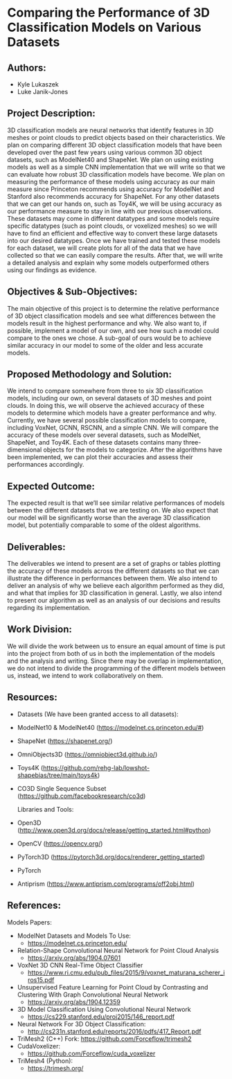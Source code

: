 # Comparing the Performance of 3D Classification Models on Various Datasets

## Authors:
- Kyle Lukaszek
- Luke Janik-Jones

## Project Description:
3D classification models are neural networks that identify features in 3D meshes or point clouds to predict objects based on their characteristics. We plan on comparing different 3D object classification models that have been developed over the past few years using various common 3D object datasets, such as ModelNet40 and ShapeNet. We plan on using existing models as well as a simple CNN implementation that we will write so that we can evaluate how robust 3D classification models have become. We plan on measuring the performance of these models using accuracy as our main measure since Princeton recommends using accuracy for ModelNet and Stanford also recommends accuracy for ShapeNet. For any other datasets that we can get our hands on, such as Toy4K, we will be using accuracy as our performance measure to stay in line with our previous observations. These datasets may come in different datatypes and some models require specific datatypes (such as point clouds, or voxelized meshes) so we will have to find an efficient and effective way to convert these large datasets into our desired datatypes. Once we have trained and tested these models for each dataset, we will create plots for all of the data that we have collected so that we can easily compare the results. After that, we will write a detailed analysis and explain why some models outperformed others using our findings as evidence.

## Objectives & Sub-Objectives:
The main objective of this project is to determine the relative performance of 3D object classification models and see what differences between the models result in the highest performance and why. We also want to, if possible, implement a model of our own, and see how such a model could compare to the ones we chose. A sub-goal of ours would be to achieve similar accuracy in our model to some of the older and less accurate models.

## Proposed Methodology and Solution:
We intend to compare somewhere from three to six 3D classification models, including our own, on several datasets of 3D meshes and point clouds. In doing this, we will observe the achieved accuracy of these models to determine which models have a greater performance and why. Currently, we have several possible classification models to compare, including VoxNet, GCNN, RSCNN, and a simple CNN. We will compare the accuracy of these models over several datasets, such as ModelNet, ShapeNet, and Toy4K. Each of these datasets contains many three-dimensional objects for the models to categorize. After the algorithms have been implemented, we can plot their accuracies and assess their performances accordingly.

## Expected Outcome:
The expected result is that we’ll see similar relative performances of models between the different datasets that we are testing on. We also expect that our model will be significantly worse than the average 3D classification model, but potentially comparable to some of the oldest algorithms.

## Deliverables:
The deliverables we intend to present are a set of graphs or tables plotting the accuracy of these models across the different datasets so that we can illustrate the difference in performances between them. We also intend to deliver an analysis of why we believe each algorithm performed as they did, and what that implies for 3D classification in general. Lastly, we also intend to present our algorithm as well as an analysis of our decisions and results regarding its implementation.

## Work Division:
We will divide the work between us to ensure an equal amount of time is put into the project from both of us in both the implementation of the models and the analysis and writing. Since there may be overlap in implementation, we do not intend to divide the programming of the different models between us, instead, we intend to work collaboratively on them.


## Resources:
- Datasets (We have been granted access to all datasets):
- ModelNet10 & ModelNet40 (https://modelnet.cs.princeton.edu/#)
- ShapeNet (https://shapenet.org/)
- OmniObjects3D (https://omniobject3d.github.io/)
- Toys4K (https://github.com/rehg-lab/lowshot-shapebias/tree/main/toys4k)
- CO3D Single Sequence Subset (https://github.com/facebookresearch/co3d)

	Libraries and Tools:
- Open3D (http://www.open3d.org/docs/release/getting_started.html#python)
- OpenCV (https://opencv.org/)
- PyTorch3D (https://pytorch3d.org/docs/renderer_getting_started)
- PyTorch
- Antiprism (https://www.antiprism.com/programs/off2obj.html)

## References:

Models Papers:
- ModelNet Datasets and Models To Use:
    - https://modelnet.cs.princeton.edu/ 
- Relation-Shape Convolutional Neural Network for Point Cloud Analysis
    - https://arxiv.org/abs/1904.07601
- VoxNet 3D CNN Real-Time Object Classifier
    - https://www.ri.cmu.edu/pub_files/2015/9/voxnet_maturana_scherer_iros15.pdf
- Unsupervised Feature Learning for Point Cloud by Contrasting and Clustering With Graph Convolutional Neural Network
    - https://arxiv.org/abs/1904.12359
- 3D Model Classification Using Convolutional Neural Network
    - https://cs229.stanford.edu/proj2015/146_report.pdf
- Neural Network For 3D Object Classification:
    - http://cs231n.stanford.edu/reports/2016/pdfs/417_Report.pdf
- TriMesh2 (C++) Fork:
    https://github.com/Forceflow/trimesh2
- CudaVoxelizer:
    - https://github.com/Forceflow/cuda_voxelizer
- TriMesh4 (Python):
    - https://trimesh.org/
